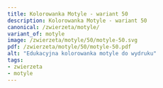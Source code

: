 ```yaml
---
title: Kolorowanka Motyle - wariant 50
description: Kolorowanka Motyle - wariant 50
canonical: /zwierzeta/motyle/
variant_of: motyle
image: /zwierzeta/motyle/50/motyle-50.svg
pdf: /zwierzeta/motyle/50/motyle-50.pdf
alt: "Edukacyjna kolorowanka motyle do wydruku"
tags:
- zwierzeta
- motyle
---
```


